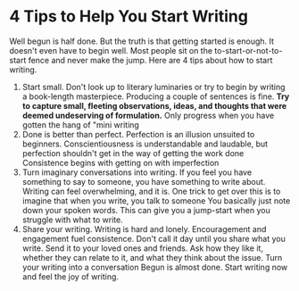 # 4 Tips to Help You Start Writing
Well begun is half done. But the truth is that getting started is
enough. It doesn't even have to begin well. Most people sit on the
to-start-or-not-to-start fence and never make the jump. Here are 4
tips about how to start writing.
1. Start small. Don't look up to literary luminaries or try to begin by
writing a book-length masterpiece. Producing a couple of
sentences is fine. **Try to capture small, fleeting observations,
ideas, and thoughts that were deemed undeserving of
formulation.** Only progress when you have gotten the hang of
"mini writing
2. Done is better than perfect. Perfection is an illusion unsuited to
beginners. Conscientiousness is understandable and laudable,
but perfection shouldn't get in the way of getting the work done
Consistence begins with getting on with imperfection
3. Turn imaginary conversations into writing. If you feel you have
something to say to someone, you have something to write
about. Writing can feel overwhelming, and it is. One trick to get
over this is to imagine that when you write, you talk to someone
You basically just note down your spoken words. This can give
you a jump-start when you struggle with what to write.
4. Share your writing. Writing is hard and lonely. Encouragement
and engagement fuel consistence. Don't call it day until you
share what you write. Send it to your loved ones and friends. Ask
how they like it, whether they can relate to it, and what they
think about the issue. Turn your writing into a conversation
Begun is almost done. Start writing now and feel the joy of writing.